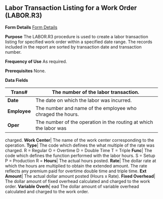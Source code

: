 ## Labor Transaction Listing for a Work Order (LABOR.R3)
<PageHeader />

**Form Details**
[Form Details](../LABOR-R3-1/README.md)

**Purpose**
The LABOR.R3 procedure is used to create a labor transaction listing for
specified work order within a specified date range. The records included in
the report are sorted by transaction date and transaction number.

**Frequency of Use**
As required.

**Prerequisites**
None.

**Data Fields**

| **Trans#**   | The number of the labor transaction.                              |
| ------------ | ----------------------------------------------------------------- |
| **Date**     | The date on which the labor was incurred.                         |
| **Employee** | The number and name of the employee who chraged the hours.        |
| **Oper**     | The number of the operation in the routing at which the labor was |
charged.
**Work Center**|  The name of the work center corresponding to the operation.
**Type**|  The code which defines the what multiple of the rate was charged. R
= Regular O = Overtime D = Double Time T = Triple
**Func**|  The code which defines the function performed with the labor hours.
S = Setup P = Production R =
**Hours**|  The actual hours posted.
**Rate**|  The dollar rate at which the hours are multiplied to obtain the
extended amount. The rate reflects any premium paid for overtime double time
and triple time.
**Ext Amount**|  The actual dollar amount posted (Hours x Rate).
**Fixed Overhead**|  The dollar amount of fixed overhead calculated and
charged to the work order.
**Variable Overh**|  ead The dollar amount of variable overhead calculated and
charged to the work order.

<badge text= "Version 8.10.57 " vertical="middle" />

<PageFooter />
